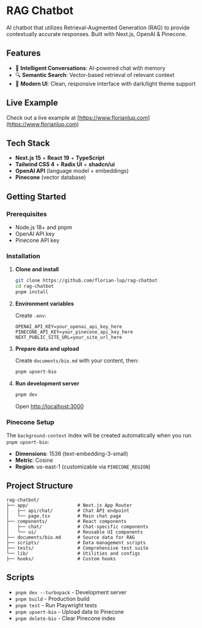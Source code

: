 # RAG Chatbot

AI chatbot that utilizes Retrieval-Augmented Generation (RAG) to provide
contextually accurate responses. Built with Next.js, OpenAI & Pinecone.

## Features

- 🤖 **Intelligent Conversations**: AI-powered chat with memory
- 🔍 **Semantic Search**: Vector-based retrieval of relevant context
- 🎨 **Modern UI**: Clean, responsive interface with dark/light theme support

## Live Example

Check out a live example at
[https://www.florianlup.com](https://www.florianlup.com)

## Tech Stack

- **Next.js 15** + **React 19** + **TypeScript**
- **Tailwind CSS 4** + **Radix UI** + **shadcn/ui**
- **OpenAI API** (language model + embeddings)
- **Pinecone** (vector database)

## Getting Started

### Prerequisites

- Node.js 18+ and pnpm
- OpenAI API key
- Pinecone API key

### Installation

1. **Clone and install**

   ```bash
   git clone https://github.com/florian-lup/rag-chatbot
   cd rag-chatbot
   pnpm install
   ```

2. **Environment variables**

   Create `.env`:

   ```env
   OPENAI_API_KEY=your_openai_api_key_here
   PINECONE_API_KEY=your_pinecone_api_key_here
   NEXT_PUBLIC_SITE_URL=your_site_url_here
   ```

3. **Prepare data and upload**

   Create `documents/bio.md` with your content, then:

   ```bash
   pnpm upsert-bio
   ```

4. **Run development server**

   ```bash
   pnpm dev
   ```

   Open [http://localhost:3000](http://localhost:3000)

### Pinecone Setup

The `background-context` index will be created automatically when you run
`pnpm upsert-bio`:

- **Dimensions**: 1536 (text-embedding-3-small)
- **Metric**: Cosine
- **Region**: us-east-1 (customizable via `PINECONE_REGION`)

## Project Structure

```
rag-chatbot/
├── app/                  # Next.js App Router
│   ├── api/chat/         # Chat API endpoint
│   └── page.tsx          # Main chat page
├── components/           # React components
│   ├── chat/             # Chat-specific components
│   └── ui/               # Reusable UI components
├── documents/bio.md      # Source data for RAG
├── scripts/              # Data management scripts
├── tests/                # Comprehensive test suite
└── lib/                  # Utilities and configs
├── hooks/                # Custom hooks
```

## Scripts

- `pnpm dev --turbopack` - Development server
- `pnpm build` - Production build
- `pnpm test` - Run Playwright tests
- `pnpm upsert-bio` - Upload data to Pinecone
- `pnpm delete-bio` - Clear Pinecone index
